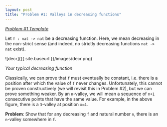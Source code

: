 ```yaml
---
layout: post
title: "Problem #1: Valleys in decreasing functions"
---
```


*[Problem #1 Template](https://github.com/Coq-Math-Problems/Problems/blob/master/P1/P1_template.v)*

Let `f : nat -> nat` be a decreasing function.  Here, we mean decreasing in the non-strict sense (and indeed, no strictly decreasing functions `nat -> nat` exist).

![decr]({{ site.baseurl }}/images/decr.png)

*Your typical decreasing function*

Classically, we can prove that `f` must eventually be constant, i.e. there is a position after which the value of `f` never changes.  Unfortunately, this cannot be proven constructively (we will revisit this in Problem #2), but we can prove something weaker.  By an `n`-valley, we will mean a sequence of `n+1` consecutive points that have the same value.  For example, in the above figure, there is a `3`-valley at position `x=4`.

**Problem**: Show that for any decreasing `f` and natural number `n`, there is an `n`-valley somewhere in `f`.
